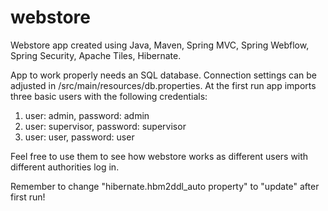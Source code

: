# webstore
Webstore app created using Java, Maven, Spring MVC, Spring Webflow, Spring Security, Apache Tiles, Hibernate.

App to work properly needs an SQL database. Connection settings can be adjusted in /src/main/resources/db.properties. 
At the first run app imports three basic users with the following credentials:
  1. user: admin, password: admin
  2. user: supervisor, password: supervisor
  3. user: user, password: user
    
Feel free to use them to see how webstore works as different users with different authorities log in.

Remember to change "hibernate.hbm2ddl_auto property" to "update" after first run!
